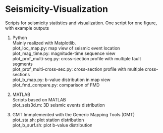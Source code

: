 # Seismicity-Visualization
Scripts for seismicity statistics and visualization. One script for one figure, with example outputs <br>

1. Python <br>
  Mainly realized with Matplotlib. <br>
  plot_loc_map.py: map view of seismic event location <br>
  plot_mag_time.py: magnitude-time sequence view <br>
  plot_prof_multi-seg.py: cross-section profile with multiple fault segments <br>
  plot_prof_multi-cross-sec.py: cross-section profile with multiple cross-sections <br>
  plot_b_map.py: b-value distribution in map view <br>
  plot_fmd_compare.py: comparison of FMD <br>

2. MATLAB <br>
  Scripts based on MATLAB <br>
  plot_seis3d.m: 3D seismic events distribution <br>

3. GMT
  Immplemented with the Generic Mapping Tools (GMT) <br>
  plot_sta.sh: plot station distribution <br>
  plot_b_surf.sh: plot b-value distribution <br>
